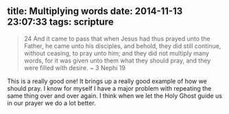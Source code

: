 title: Multiplying words
date: 2014-11-13 23:07:33
tags: scripture
---

> 24 And it came to pass that when Jesus had thus prayed unto the Father, he came unto his disciples, and behold, they did still continue, without ceasing, to pray unto him; and they did not multiply many words, for it was given unto them what they should pray, and they were filled with desire.
> ~ 3 Nephi 19

This is a really good one! It brings up a really good example of how we should pray. I know for myself I have a major problem with repeating the same thing over and over again. I think when we let the Holy Ghost guide us in our prayer we do a lot better. 
